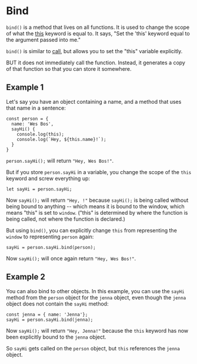 # Bind

`bind()` is a method that lives on all functions.  It is used to change the scope of what the [this](https://github.com/toddcf/code-snippets/blob/master/javascript/reserved-words/keywords/this.md) keyword is equal to.  It says, "Set the 'this' keyword equal to the argument passed into me."

`bind()` is similar to [call](https://github.com/toddcf/code-snippets/blob/master/javascript/objects/functions/methods/call.md), but allows you to set the "this" variable explicitly.

BUT it does not immediately call the function.  Instead, it generates a copy of that function so that you can store it somewhere.


## Example 1

Let's say you have an object containing a name, and a method that uses that name in a sentence:

```
const person = {
  name: 'Wes Bos',
  sayHi() {
    console.log(this);
    console.log(`Hey, ${this.name}!`);
  }
}
```

`person.sayHi();` will return `"Hey, Wes Bos!"`.

But if you store `person.sayHi` in a variable, you change the scope of the `this` keyword and screw everything up:

```
let sayHi = person.sayHi;
```

Now `sayHi();` will return `"Hey, !"` because `sayHi();` is being called without being bound to anything -- which means it is bound to the window, which means "this" is set to `window`.  ("this" is determined by where the function is being called, not where the function is declared.)

But using `bind()`, you can explicitly change `this` from representing the `window` to representing `person` again:

```
sayHi = person.sayHi.bind(person);
```

Now `sayHi();` will once again return `"Hey, Wes Bos!"`.


## Example 2

You can also bind to other objects.  In this example, you can use the `sayHi` method from the `person` object for the `jenna` object, even though the `jenna` object does not contain the `sayHi` method:

```
const jenna = { name: 'Jenna'};
sayHi = person.sayHi.bind(jenna);
```

Now `sayHi();` will return `"Hey, Jenna!"` because the `this` keyword has now been explicitly bound to the `jenna` object.

So `sayHi` gets called on the `person` object, but `this` references the `jenna` object.